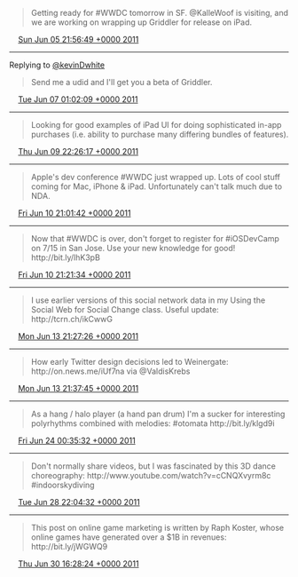 > Getting ready for \#WWDC tomorrow in SF\. @KalleWoof is visiting, and we are working on wrapping up Griddler for release on iPad\.

<img src="../../media/tweet.ico" width="12" /> [Sun Jun 05 21:56:49 +0000 2011](https://twitter.com/ChristopherA/status/77494105726398464)

----

Replying to [@kevinDwhite](https://twitter.com/@kevinDwhite/status/77494595197468673)

> Send me a udid and I'll get you a beta of Griddler\.

<img src="../../media/tweet.ico" width="12" /> [Tue Jun 07 01:02:09 +0000 2011](https://twitter.com/ChristopherA/status/77903133925310504)

----

> Looking for good examples of iPad UI for doing sophisticated in\-app purchases \(i\.e\. ability to purchase many differing bundles of features\)\.

<img src="../../media/tweet.ico" width="12" /> [Thu Jun 09 22:26:17 +0000 2011](https://twitter.com/ChristopherA/status/78951075578785792)

----

> Apple's dev conference \#WWDC just wrapped up\. Lots of cool stuff coming for Mac, iPhone & iPad\. Unfortunately can't talk much due to NDA\.

<img src="../../media/tweet.ico" width="12" /> [Fri Jun 10 21:01:42 +0000 2011](https://twitter.com/ChristopherA/status/79292174436544512)

----

> Now that \#WWDC is over, don't forget to register for \#iOSDevCamp on 7/15 in San Jose\. Use your new knowledge for good\! http://bit\.ly/lhK3pB

<img src="../../media/tweet.ico" width="12" /> [Fri Jun 10 21:21:34 +0000 2011](https://twitter.com/ChristopherA/status/79297175447810048)

----

> I use earlier versions of this social network data in my Using the Social Web for Social Change class\. Useful update: http://tcrn\.ch/ikCwwG

<img src="../../media/tweet.ico" width="12" /> [Mon Jun 13 21:27:26 +0000 2011](https://twitter.com/ChristopherA/status/80385815527698432)

----

> How early Twitter design decisions led to Weinergate: http://on\.news\.me/iUf7na via @ValdisKrebs

<img src="../../media/tweet.ico" width="12" /> [Mon Jun 13 21:37:45 +0000 2011](https://twitter.com/ChristopherA/status/80388412577824768)

----

> As a hang / halo player \(a hand pan drum\) I'm a sucker for interesting polyrhythms combined with melodies: \#otomata http://bit\.ly/klgd9i

<img src="../../media/tweet.ico" width="12" /> [Fri Jun 24 00:35:32 +0000 2011](https://twitter.com/ChristopherA/status/84057031341916160)

----

> Don't normally share videos, but I was fascinated by this 3D dance choreography: http://www\.youtube\.com/watch?v\=cCNQXvyrm8c \#indoorskydiving

<img src="../../media/tweet.ico" width="12" /> [Tue Jun 28 22:04:32 +0000 2011](https://twitter.com/ChristopherA/status/85830969046736896)

----

> This post on online game marketing is written by Raph Koster, whose online games have generated over a $1B in revenues: http://bit\.ly/jWGWQ9

<img src="../../media/tweet.ico" width="12" /> [Thu Jun 30 16:28:24 +0000 2011](https://twitter.com/ChristopherA/status/86471156181368832)